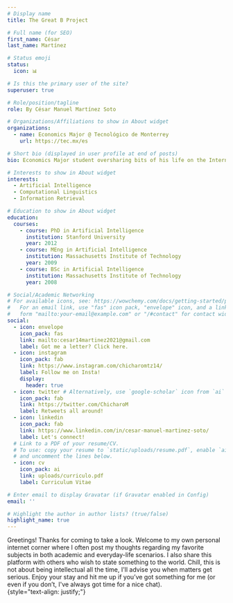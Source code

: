 ```yaml
---
# Display name
title: The Great B Project

# Full name (for SEO)
first_name: César
last_name: Martínez

# Status emoji
status:
  icon: 📊

# Is this the primary user of the site?
superuser: true

# Role/position/tagline
role: By César Manuel Martínez Soto

# Organizations/Affiliations to show in About widget
organizations:
  - name: Economics Major @ Tecnológico de Monterrey
    url: https://tec.mx/es

# Short bio (displayed in user profile at end of posts)
bio: Economics Major student oversharing bits of his life on the Internet.

# Interests to show in About widget
interests:
  - Artificial Intelligence
  - Computational Linguistics
  - Information Retrieval

# Education to show in About widget
education:
  courses:
    - course: PhD in Artificial Intelligence
      institution: Stanford University
      year: 2012
    - course: MEng in Artificial Intelligence
      institution: Massachusetts Institute of Technology
      year: 2009
    - course: BSc in Artificial Intelligence
      institution: Massachusetts Institute of Technology
      year: 2008

# Social/Academic Networking
# For available icons, see: https://wowchemy.com/docs/getting-started/page-builder/#icons
#   For an email link, use "fas" icon pack, "envelope" icon, and a link in the
#   form "mailto:your-email@example.com" or "/#contact" for contact widget.
social:
  - icon: envelope
    icon_pack: fas
    link: mailto:cesar14martinez2021@gmail.com
    label: Got me a letter? Click here. 
  - icon: instagram
    icon_pack: fab
    link: https://www.instagram.com/chicharomtz14/
    label: Follow me on Insta!
    display:
      header: true
  - icon: twitter # Alternatively, use `google-scholar` icon from `ai` icon pack
    icon_pack: fab
    link: https://twitter.com/ChicharoM
    label: Retweets all around!
  - icon: linkedin
    icon_pack: fab
    link: https://www.linkedin.com/in/cesar-manuel-martinez-soto/
    label: Let's connect!
  # Link to a PDF of your resume/CV.
  # To use: copy your resume to `static/uploads/resume.pdf`, enable `ai` icons in `params.yaml`,
  # and uncomment the lines below.
  - icon: cv
    icon_pack: ai
    link: uploads/curriculo.pdf
    label: Curriculum Vitae

# Enter email to display Gravatar (if Gravatar enabled in Config)
email: ''

# Highlight the author in author lists? (true/false)
highlight_name: true
---
```


Greetings! Thanks for coming to take a look. Welcome to my own personal internet corner where I often post my thoughts regarding my favorite subjects in both academic and everyday-life scenarios. I also share this platform with others who wish to state something to the world. Chill, this is not about being intellectual all the time, I'll advise you when matters get serious. Enjoy your stay and hit me up if you’ve got something for me (or even if you don’t, I've always got time for a nice chat).   
{style="text-align: justify;"}
